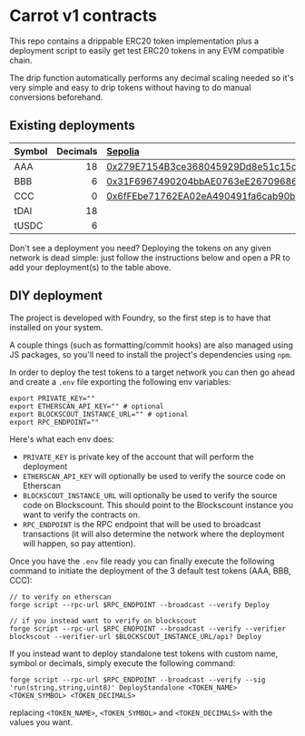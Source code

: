# Carrot v1 contracts

This repo contains a drippable ERC20 token implementation plus a deployment
script to easily get test ERC20 tokens in any EVM compatible chain.

The drip function automatically performs any decimal scaling needed so it's very
simple and easy to drip tokens without having to do manual conversions
beforehand.

## Existing deployments

| Symbol | Decimals | [Sepolia](https://sepolia.dev/)                                                                                               | [Scroll alpha testnet](https://guide.scroll.io/)                                                                              | [Scroll Sepolia testnet](https://docs.scroll.io/en/developers/developer-quickstart/)                                                  | [Polygon Mumbai testnet](https://wiki.polygon.technology/docs)                                                                  | [Arbitrum Sepolia](https://sepolia.arbiscan.io)                                                                              | [Celo Alfajores](https://docs.celo.org/network/alfajores)                                                                      | [Holesky](https://holesky.etherscan.io/)                                                                                      | [Mantle Sepolia](https://docs-v2.mantle.xyz/)                                                                                   | [Mantle Sepolia](https://docs.base.org/docs/using-base#testnet)                                                                 |
| :----- | -------: | :---------------------------------------------------------------------------------------------------------------------------- | :---------------------------------------------------------------------------------------------------------------------------- | :------------------------------------------------------------------------------------------------------------------------------------ | :------------------------------------------------------------------------------------------------------------------------------ | :--------------------------------------------------------------------------------------------------------------------------- | :----------------------------------------------------------------------------------------------------------------------------- | :---------------------------------------------------------------------------------------------------------------------------- | :------------------------------------------------------------------------------------------------------------------------------ | :------------------------------------------------------------------------------------------------------------------------------ |
| AAA    |       18 | [0x279E7154B3ce368045929Dd8e51c15c7f74351bf](https://sepolia.etherscan.io/address/0x279E7154B3ce368045929Dd8e51c15c7f74351bf) | [0x7405769BEfAc397563D976470bdb1B790d26a025](https://blockscout.scroll.io/address/0x7405769BEfAc397563D976470bdb1B790d26a025) | [0x8Ed4b3029f591362411318aEB86EF3EC1fbfe0e5](https://sepolia-blockscout.scroll.io/address/0x8Ed4b3029f591362411318aEB86EF3EC1fbfe0e5) | [0x87d24272071593B4a7907fd133E74EC30025D4F9](https://mumbai.polygonscan.com/address/0x87d24272071593B4a7907fd133E74EC30025D4F9) | [0xD1D3Cf05Ef211C71056f0aF1a7FD1DF989E109c3](https://sepolia.arbiscan.io/address/0xD1D3Cf05Ef211C71056f0aF1a7FD1DF989E109c3) | [0xBbB06b25484AB9E23FEe8Ee321Af8e253ea7A76a](https://alfajores.celoscan.io/address/0xBbB06b25484AB9E23FEe8Ee321Af8e253ea7A76a) | [0xD6e88c910329fE3597498772eB94991a0630306d](https://holesky.etherscan.io/address/0xD6e88c910329fE3597498772eB94991a0630306d) |                                                                                                                                 |                                                                                                                                 |
| BBB    |        6 | [0x31F6967490204bbAE0763eE26709686b4477477f](https://sepolia.etherscan.io/address/0x31F6967490204bbAE0763eE26709686b4477477f) | [0xcA9b84f307c7E7825C6e9B1da732f0a7e953889D](https://blockscout.scroll.io/address/0xcA9b84f307c7E7825C6e9B1da732f0a7e953889D) | [0x1776bE1f971CB0F758680aCFD2cc5121B474249E](https://sepolia-blockscout.scroll.io/address/0x1776bE1f971CB0F758680aCFD2cc5121B474249E) | [0x1b5baCE1a0400Fb90CF63F30Fd0B83C51E7ea08c](https://mumbai.polygonscan.com/address/0x1b5baCE1a0400Fb90CF63F30Fd0B83C51E7ea08c) | [0xC8e265D4c037b0E0641c84b440Ab260F4FDaFD24](https://sepolia.arbiscan.io/address/0xC8e265D4c037b0E0641c84b440Ab260F4FDaFD24) | [0x3325a167DA3130D7788E41f614C725C11DcEb5E7](https://alfajores.celoscan.io/address/0x3325a167DA3130D7788E41f614C725C11DcEb5E7) | [0xe3dA4E4b76C4ed3e4227db20F20d1F25A4507f9b](https://holesky.etherscan.io/address/0xe3dA4E4b76C4ed3e4227db20F20d1F25A4507f9b) |                                                                                                                                 |                                                                                                                                 |
| CCC    |        0 | [0x6fFEbe71762EA02eA490491fa6cab90b2f744787](https://sepolia.etherscan.io/address/0x6fFEbe71762EA02eA490491fa6cab90b2f744787) | [0xb4F8FB8cC48A9Eb8d8E0A530C9775eD06728BaDd](https://blockscout.scroll.io/address/0xb4F8FB8cC48A9Eb8d8E0A530C9775eD06728BaDd) | [0xc325890958D399ee26c26D21bBeFbDA17B03a611](https://sepolia-blockscout.scroll.io/address/0xc325890958D399ee26c26D21bBeFbDA17B03a611) | [0x8Ed4b3029f591362411318aEB86EF3EC1fbfe0e5](https://mumbai.polygonscan.com/address/0x8Ed4b3029f591362411318aEB86EF3EC1fbfe0e5) | [0x729385aA526Aa6f338C5f11b33Da0128d223a950](https://sepolia.arbiscan.io/address/0x729385aA526Aa6f338C5f11b33Da0128d223a950) | [0x95Bf186929194099899139Ff79998cC147290F28](https://alfajores.celoscan.io/address/0x95Bf186929194099899139Ff79998cC147290F28) | [0xe82c4D8b993D613a28600B953e91A3A93Ae69Fd6](https://holesky.etherscan.io/address/0xe82c4D8b993D613a28600B953e91A3A93Ae69Fd6) |                                                                                                                                 |                                                                                                                                 |
| tDAI   |       18 |                                                                                                                               |                                                                                                                               |                                                                                                                                       |                                                                                                                                 |                                                                                                                              | [0x2043D9aa54e333c52dB22a8AFbFCbdcE35958f42](https://alfajores.celoscan.io/address/0x2043D9aa54e333c52dB22a8AFbFCbdcE35958f42) | [0x0Fe5A93b63ACcf31679321dd0Daf341c037A1187](https://holesky.etherscan.io/address/0x0Fe5A93b63ACcf31679321dd0Daf341c037A1187) | [0xD1D3Cf05Ef211C71056f0aF1a7FD1DF989E109c3](https://sepolia.mantlescan.xyz/address/0xD1D3Cf05Ef211C71056f0aF1a7FD1DF989E109c3) | [0xe82c4D8b993D613a28600B953e91A3A93Ae69Fd6](https://sepolia.mantlescan.xyz/address/0xe82c4D8b993D613a28600B953e91A3A93Ae69Fd6) |
| tUSDC  |        6 |                                                                                                                               |                                                                                                                               |                                                                                                                                       |                                                                                                                                 |                                                                                                                              | [0x22d8655b405F6a8D6Bb7c5838AaF187a32158B07](https://alfajores.celoscan.io/address/0x22d8655b405F6a8D6Bb7c5838AaF187a32158B07) | [0xa5bA8636a78BBf1910430d0368C0175eF5a1845B](https://holesky.etherscan.io/address/0xa5bA8636a78BBf1910430d0368C0175eF5a1845B) | [0xC8e265D4c037b0E0641c84b440Ab260F4FDaFD24](https://sepolia.mantlescan.xyz/address/0xC8e265D4c037b0E0641c84b440Ab260F4FDaFD24) | [0xBbB06b25484AB9E23FEe8Ee321Af8e253ea7A76a](https://sepolia.mantlescan.xyz/address/0xBbB06b25484AB9E23FEe8Ee321Af8e253ea7A76a) |

Don't see a deployment you need? Deploying the tokens on any given network is
dead simple: just follow the instructions below and open a PR to add your
deployment(s) to the table above.

## DIY deployment

The project is developed with Foundry, so the first step is to have that
installed on your system.

A couple things (such as formatting/commit hooks) are also managed using JS
packages, so you'll need to install the project's dependencies using `npm`.

In order to deploy the test tokens to a target network you can then go ahead and
create a `.env` file exporting the following env variables:

```
export PRIVATE_KEY=""
export ETHERSCAN_API_KEY="" # optional
export BLOCKSCOUT_INSTANCE_URL="" # optional
export RPC_ENDPOINT=""
```

Here's what each env does:

- `PRIVATE_KEY` is private key of the account that will perform the deployment
- `ETHERSCAN_API_KEY` will optionally be used to verify the source code on
  Etherscan
- `BLOCKSCOUT_INSTANCE_URL` will optionally be used to verify the source code on
  Blockscount. This should point to the Blockscount instance you want to verify
  the contracts on.
- `RPC_ENDPOINT` is the RPC endpoint that will be used to broadcast transactions
  (it will also determine the network where the deployment will happen, so pay
  attention).

Once you have the `.env` file ready you can finally execute the following
command to initiate the deployment of the 3 default test tokens (AAA, BBB, CCC):

```
// to verify on etherscan
forge script --rpc-url $RPC_ENDPOINT --broadcast --verify Deploy

// if you instead want to verify on blockscout
forge script --rpc-url $RPC_ENDPOINT --broadcast --verify --verifier blockscout --verifier-url $BLOCKSCOUT_INSTANCE_URL/api? Deploy
```

If you instead want to deploy standalone test tokens with custom name, symbol or
decimals, simply execute the following command:

```
forge script --rpc-url $RPC_ENDPOINT --broadcast --verify --sig 'run(string,string,uint8)' DeployStandalone <TOKEN_NAME> <TOKEN_SYMBOL> <TOKEN_DECIMALS>
```

replacing `<TOKEN_NAME>`, `<TOKEN_SYMBOL>` and `<TOKEN_DECIMALS>` with the
values you want.
